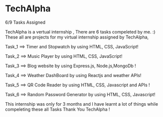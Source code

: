 # TechAlpha 
6/9 Tasks Assigned

TechAlpha is a  vertual internship , There are 6 tasks compeleted by me. :) 
These all are  projects for my virtual internship assigned  by TechAlpha,

Task_1 ==> Timer and Stopwatch by using HTML, CSS, JavaScript!

Task_2 ==> Music Player by using HTML, CSS, JavaScript!

Task_3 ==>  Blog website by using Express.js, Node.js,MongoDb !

Task_4 ==>  Weather DashBoard by using Reactjs and weather APIs!

Task_5 ==>  QR Code Reader by using HTML, CSS, Javascript and APIs !

Task_6 ==>  Random Password Generator by using HTML, CSS, Javascript!


This internship was only for 3 months and I have learnt a lot of things while compeleting these  all Tasks
Thank You TechAlpha !
